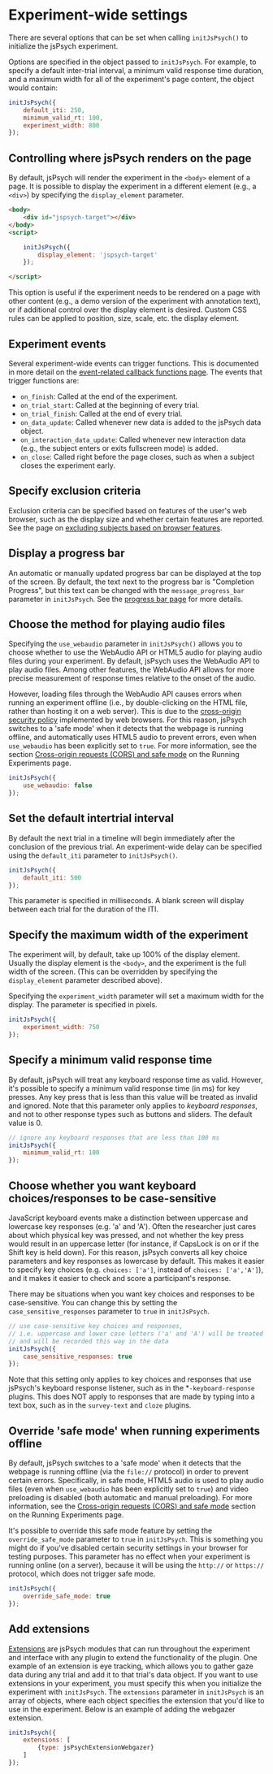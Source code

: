 # Experiment-wide settings

There are several options that can be set when calling `initJsPsych()` to initialize the jsPsych experiment.

Options are specified in the object passed to `initJsPsych`. For example, to specify a default inter-trial interval, a minimum valid response time duration, and a maximum width for all of the experiment's page content, the object would contain:

```js
initJsPsych({
    default_iti: 250, 
    minimum_valid_rt: 100, 
    experiment_width: 800 
});
```

## Controlling where jsPsych renders on the page

By default, jsPsych will render the experiment in the `<body>` element of a page. It is possible to display the experiment in a different element (e.g., a `<div>`) by specifying the `display_element` parameter. 

```html
<body>
    <div id="jspsych-target"></div>
</body>
<script>

    initJsPsych({
        display_element: 'jspsych-target'
    });

</script>
```

This option is useful if the experiment needs to be rendered on a page with other content (e.g., a demo version of the experiment with annotation text), or if additional control over the display element is desired. Custom CSS rules can be applied to position, size, scale, etc. the display element.

## Experiment events

Several experiment-wide events can trigger functions. This is documented in more detail on the [event-related callback functions page](events.md). The events that trigger functions are:

* `on_finish`: Called at the end of the experiment.
* `on_trial_start`: Called at the beginning of every trial.
* `on_trial_finish`: Called at the end of every trial.
* `on_data_update`: Called whenever new data is added to the jsPsych data object.
* `on_interaction_data_update`: Called whenever new interaction data (e.g., the subject enters or exits fullscreen mode) is added.
* `on_close`: Called right before the page closes, such as when a subject closes the experiment early.

## Specify exclusion criteria

Exclusion criteria can be specified based on features of the user's web browser, such as the display size and whether certain features are reported. See the page on [excluding subjects based on browser features](exclude-browser.md).

## Display a progress bar

An automatic or manually updated progress bar can be displayed at the top of the screen. By default, the text next to the progress bar is "Completion Progress", but this text can be changed with the `message_progress_bar` parameter in `initJsPsych`. See the [progress bar page](progress-bar.md) for more details.

## Choose the method for playing audio files

Specifying the `use_webaudio` parameter in `initJsPsych()` allows you to choose whether to use the WebAudio API or HTML5 audio for playing audio files during your experiment. By default, jsPsych uses the WebAudio API to play audio files. Among other features, the WebAudio API allows for more precise measurement of response times relative to the onset of the audio. 

However, loading files through the WebAudio API causes errors when running an experiment offline (i.e., by double-clicking on the HTML file, rather than hosting it on a web server). This is due to the [cross-origin security policy](https://security.stackexchange.com/a/190321) implemented by web browsers. For this reason, jsPsych switches to a 'safe mode' when it detects that the webpage is running offline, and automatically uses HTML5 audio to prevent errors, even when `use_webaudio` has been explicitly set to `true`. For more information, see the section [Cross-origin requests (CORS) and safe mode](running-experiments.md#cross-origin-requests-cors-and-safe-mode) on the Running Experiments page.

```js
initJsPsych({
    use_webaudio: false
});
```

## Set the default intertrial interval

By default the next trial in a timeline will begin immediately after the conclusion of the previous trial. An experiment-wide delay can be specified using the `default_iti` parameter to `initJsPsych()`.

```js
initJsPsych({
    default_iti: 500
});
```

This parameter is specified in milliseconds. A blank screen will display between each trial for the duration of the ITI.

## Specify the maximum width of the experiment

The experiment will, by default, take up 100% of the display element. Usually the display element is the `<body>`, and the experiment is the full width of the screen. (This can be overridden by specifying the `display_element` parameter described above).

Specifying the `experiment_width` parameter will set a maximum width for the display. The parameter is specified in pixels.

```js
initJsPsych({
    experiment_width: 750
});
```

## Specify a minimum valid response time

By default, jsPsych will treat any keyboard response time as valid. However, it's possible to specify a minimum valid response time (in ms) for key presses. Any key press that is less than this value will be treated as invalid and ignored. Note that this parameter only applies to _keyboard responses_, and not to other response types such as buttons and sliders. The default value is 0.

```js
// ignore any keyboard responses that are less than 100 ms
initJsPsych({
    minimum_valid_rt: 100
});
```

## Choose whether you want keyboard choices/responses to be case-sensitive

JavaScript keyboard events make a distinction between uppercase and lowercase key responses (e.g. 'a' and 'A'). Often the researcher just cares about which physical key was pressed, and not whether the key press would result in an uppercase letter (for instance, if CapsLock is on or if the Shift key is held down). For this reason, jsPsych converts all key choice parameters and key responses as lowercase by default. This makes it easier to specify key choices (e.g. `choices: ['a']`, instead of `choices: ['a','A']`), and it makes it easier to check and score a participant's response. 

There may be situations when you want key choices and responses to be case-sensitive. You can change this by setting the `case_sensitive_responses` parameter to `true` in `initJsPsych`.

```js
// use case-sensitive key choices and responses, 
// i.e. uppercase and lower case letters ('a' and 'A') will be treated as different key choices, 
// and will be recorded this way in the data
initJsPsych({
    case_sensitive_responses: true
});
```

Note that this setting only applies to key choices and responses that use jsPsych's keyboard response listener, such as in the *`-keyboard-response` plugins. This does NOT apply to responses that are made by typing into a text box, such as in the `survey-text` and `cloze` plugins.

## Override 'safe mode' when running experiments offline

By default, jsPsych switches to a 'safe mode' when it detects that the webpage is running offline (via the `file://` protocol) in order to prevent certain errors. Specifically, in safe mode, HTML5 audio is used to play audio files (even when `use_webaudio` has been explicitly set to `true`) and video preloading is disabled (both automatic and manual preloading). For more information, see the [Cross-origin requests (CORS) and safe mode](running-experiments.md#cross-origin-requests-cors-and-safe-mode) section on the Running Experiments page.

It's possible to override this safe mode feature by setting the `override_safe_mode` parameter to `true` in `initJsPsych`. This is something you might do if you've disabled certain security settings in your browser for testing purposes. This parameter has no effect when your experiment is running online (on a server), because it will be using the `http://` or `https://` protocol, which does not trigger safe mode. 

```js
initJsPsych({
    override_safe_mode: true
});
```

## Add extensions

[Extensions](extensions/) are jsPsych modules that can run throughout the experiment and interface with any plugin to extend the functionality of the plugin. One example of an extension is eye tracking, which allows you to gather gaze data during any trial and add it to that trial's data object. If you want to use extensions in your experiment, you must specify this when you initialize the experiment with `initJsPsych`. The `extensions` parameter in `initJsPsych` is an array of objects, where each object specifies the extension that you'd like to use in the experiment. Below is an example of adding the webgazer extension.

```js
initJsPsych({
    extensions: [
        {type: jsPsychExtensionWebgazer}
    ]
});
```
